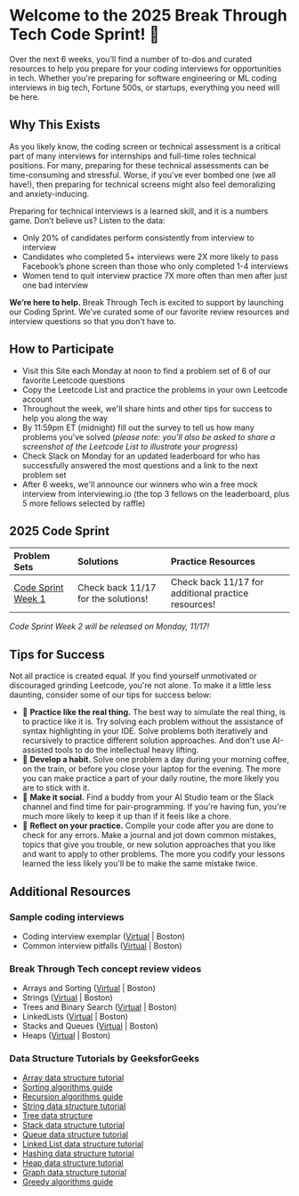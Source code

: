 # Welcome to the 2025 Break Through Tech Code Sprint! 👋 
Over the next 6 weeks, you'll find a number of to-dos and curated resources to help you prepare for your coding interviews for opportunities in tech. Whether you're preparing for software engineering or ML coding interviews in big tech, Fortune 500s, or startups, everything you need will be here.  
## Why This Exists 
As you likely know, the coding screen or technical assessment is a critical part of many interviews for internships and full-time roles technical positions. For many, preparing for these technical assessments can be time-consuming and stressful. Worse, if you’ve ever bombed one (we all have!), then preparing for technical screens might also feel demoralizing and anxiety-inducing. 

Preparing for technical interviews is a learned skill, and it is a numbers game. Don’t believe us? Listen to the data: 
- Only 20% of candidates perform consistently from interview to interview
- Candidates who completed 5+ interviews were 2X more likely to pass Facebook’s phone screen than those who only completed 1-4 interviews
- Women tend to quit interview practice 7X more often than men after just one bad interview

**We’re here to help.** Break Through Tech is excited to support by launching our Coding Sprint. We’ve curated some of our favorite review resources and interview questions so that you don’t have to.

## How to Participate
- Visit this Site each Monday at noon to find a problem set of 6 of our favorite Leetcode questions
- Copy the Leetcode List and practice the problems in your own Leetcode account
- Throughout the week, we'll share hints and other tips for success to help you along the way
- By 11:59pm ET (midnight) fill out the survey to tell us how many problems you've solved (*please note: you'll also be asked to share a screenshot of the Leetcode List to illustrate your progress*)
- Check Slack on Monday for an updated leaderboard for who has successfully answered the most questions and a link to the next problem set
- After 6 weeks, we'll announce our winners who win a free mock interview from interviewing.io (the top 3 fellows on the leaderboard, plus 5 more fellows selected by raffle)

## 2025 Code Sprint
| Problem Sets | Solutions | Practice Resources |
| :--- | :--- | :---|
| [Code Sprint Week 1](https://leetcode.com/problem-list/viid7g7t/) | Check back 11/17 for the solutions! | Check back 11/17 for additional practice resources! |
 
*Code Sprint Week 2 will be released on Monday, 11/17!*

## Tips for Success 
Not all practice is created equal. If you find yourself unmotivated or discouraged grinding Leetcode, you're not alone. To make it a little less daunting, consider some of our tips for success below: 
- 🧠 **Practice like the real thing.** The best way to simulate the real thing, is to practice like it is. Try solving each problem without the assistance of syntax highlighting in your IDE. Solve problems both iteratively and recursively to practice different solution approaches. And don't use AI-assisted tools to do the intellectual heavy lifting. 
- 🌱 **Develop a habit.** Solve one problem a day during your morning coffee, on the train, or before you close your laptop for the evening. The more you can make practice a part of your daily routine, the more likely you are to stick with it. 
- 👯 **Make it social.** Find a buddy from your AI Studio team or the Slack channel and find time for pair-programming. If you're having fun, you're much more likely to keep it up than if it feels like a chore.
- 🔭 **Reflect on your practice.** Compile your code after you are done to check for any errors. Make a journal and jot down common mistakes, topics that give you trouble, or new solution approaches that you like and want to apply to other problems. The more you codify your lessons learned the less likely you'll be to make the same mistake twice.
  
## Additional Resources
### Sample coding interviews
- Coding interview exemplar ([Virtual](https://lms.ecornell.com/courses/1848606/pages/heaps-practice-resources) | Boston)
- Common interview pitfalls ([Virtual](https://lms.ecornell.com/courses/1848606/pages/watch-common-coding-interview-pitfalls?module_item_id=34523385) | Boston)

### Break Through Tech concept review videos
- Arrays and Sorting ([Virtual](https://lms.ecornell.com/courses/1848606/pages/arrays-and-sorting-practice-resources) | Boston)
- Strings ([Virtual](https://lms.ecornell.com/courses/1848606/pages/strings-practice-resources) | Boston)
- Trees and Binary Search ([Virtual](https://lms.ecornell.com/courses/1848606/pages/trees-and-binary-search-practice-resources) | Boston)
- LinkedLists ([Virtual](https://lms.ecornell.com/courses/1848606/pages/linked-list-practice-resources) | Boston)
- Stacks and Queues ([Virtual](https://lms.ecornell.com/courses/1848606/pages/stacks-and-queues-practice-resources) | Boston)
- Heaps ([Virtual](https://lms.ecornell.com/courses/1848606/pages/heaps-practice-resources) | Boston)

### Data Structure Tutorials by GeeksforGeeks
- [Array data structure tutorial](https://www.geeksforgeeks.org/dsa/array-data-structure-guide/)
- [Sorting algorithms guide](https://www.geeksforgeeks.org/dsa/sorting-algorithms/)
- [Recursion algorithms guide](https://www.geeksforgeeks.org/dsa/recursion-algorithms/)
- [String data structure tutorial](https://www.geeksforgeeks.org/dsa/string-data-structure/)
- [Tree data structure](https://www.geeksforgeeks.org/dsa/tree-data-structure/)
- [Stack data structure tutorial](https://www.geeksforgeeks.org/dsa/stack-data-structure/)
- [Queue data structure tutorial](https://www.geeksforgeeks.org/dsa/queue-data-structure/)
- [Linked List data structure tutorial](https://www.geeksforgeeks.org/dsa/linked-list-data-structure/)
- [Hashing data structure tutorial](https://www.geeksforgeeks.org/dsa/hashing-data-structure/)
- [Heap data structure tutorial](https://www.geeksforgeeks.org/dsa/heap-data-structure/)
- [Graph data structure tutorial](https://www.geeksforgeeks.org/dsa/graph-data-structure-and-algorithms/)
- [Greedy algorithms guide](https://www.geeksforgeeks.org/dsa/greedy-algorithms/)
